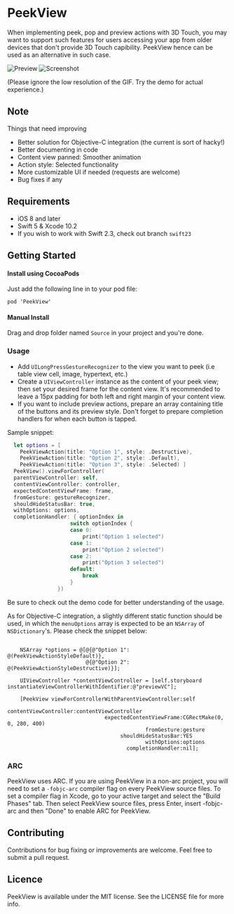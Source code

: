 # PeekView
When implementing peek, pop and preview actions with 3D Touch, you may want to support such features for users accessing your app from older devices that don't provide 3D Touch capibility. PeekView hence can be used as an alternative in such case.

![Preview](https://github.com/itsmeichigo/PeekView/blob/master/peekview.gif)
![Screenshot](https://github.com/itsmeichigo/PeekView/blob/master/screenshot.png)

(Please ignore the low resolution of the GIF. Try the demo for actual experience.)

## Note

Things that need improving
- Better solution for Objective-C integration (the current is sort of hacky!)
- Better documenting in code
- Content view panned: Smoother animation
- Action style: Selected functionality
- More customizable UI if needed (requests are welcome)
- Bug fixes if any

## Requirements

- iOS 8 and later
- Swift 5 & Xcode 10.2
- If you wish to work with Swift 2.3, check out branch `swift23`

## Getting Started

#### Install using CocoaPods

Just add the following line in to your pod file:
  
	pod 'PeekView'

#### Manual Install

Drag and drop folder named `Source` in your project and you're done.

### Usage

- Add `UILongPressGestureRecognizer` to the view you want to peek (i.e table view cell, image, hypertext, etc.)
- Create a `UIViewController` instance as the content of your peek view; then set your desired frame for the content view. It's recommended to leave a 15px padding for both left and right margin of your content view.
- If you want to include preview actions, prepare an array containing title of the buttons and its preview style. Don't forget to prepare completion handlers for when each button is tapped.

Sample snippet:

```Swift
  let options = [ 
    PeekViewAction(title: "Option 1", style: .Destructive), 
    PeekViewAction(title: "Option 2", style: .Default), 
    PeekViewAction(title: "Option 3", style: .Selected) ]
  PeekView().viewForController(
  parentViewController: self, 
  contentViewController: controller, 
  expectedContentViewFrame: frame, 
  fromGesture: gestureRecognizer, 
  shouldHideStatusBar: true, 
  withOptions: options, 
  completionHandler: { optionIndex in
                    switch optionIndex {
                    case 0:
                        print("Option 1 selected")
                    case 1:
                        print("Option 2 selected")
                    case 2:
                        print("Option 3 selected")
                    default:
                        break
                    }
                })
```

Be sure to check out the demo code for better understanding of the usage.

As for Objective-C integration, a slightly different static function should be used, in which the `menuOptions` array is expected to be an `NSArray` of `NSDictionary`'s. Please check the snippet below:

```Objc

    NSArray *options = @[@{@"Option 1": @(PeekViewActionStyleDefault)},
                         @{@"Option 2": @(PeekViewActionStyleDestructive)}];
    
    UIViewController *contentViewController = [self.storyboard instantiateViewControllerWithIdentifier:@"previewVC"];
    
    [PeekView viewForControllerWithParentViewController:self
                                  contentViewController:contentViewController
                               expectedContentViewFrame:CGRectMake(0, 0, 280, 400)
                                            fromGesture:gesture
                                    shouldHideStatusBar:YES
                                            withOptions:options
                                      completionHandler:nil];
```

### ARC

PeekView uses ARC. If you are using PeekView in a non-arc project, you
will need to set a `-fobjc-arc` compiler flag on every PeekView source files. To set a
compiler flag in Xcode, go to your active target and select the "Build Phases" tab. Then select
PeekView source files, press Enter, insert -fobjc-arc and then "Done" to enable ARC
for PeekView.

## Contributing

Contributions for bug fixing or improvements are welcome. Feel free to submit a pull request.

## Licence

PeekView is available under the MIT license. See the LICENSE file for more info.
